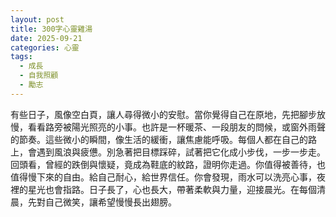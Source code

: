 ```yaml
---
layout: post
title: 300字心靈雞湯
date: 2025-09-21
categories: 心靈
tags:
  - 成長
  - 自我照顧
  - 勵志
---
```


有些日子，風像空白頁，讓人尋得微小的安慰。當你覺得自己在原地，先把腳步放慢，看看路旁被陽光照亮的小事。也許是一杯暖茶、一段朋友的問候，或窗外雨聲的節奏。這些微小的瞬間，像生活的緩衝，讓焦慮能呼吸。每個人都在自己的路上，會遇到風浪與疲憊。別急著把目標踩碎，試著把它化成小步伐，一步一步走。回頭看，曾經的跌倒與懷疑，竟成為鞋底的紋路，證明你走過。你值得被善待，也值得慢下來的自由。給自己耐心，給世界信任。你會發現，雨水可以洗亮心事，夜裡的星光也會指路。日子長了，心也長大，帶著柔軟與力量，迎接晨光。在每個清晨，先對自己微笑，讓希望慢慢長出翅膀。